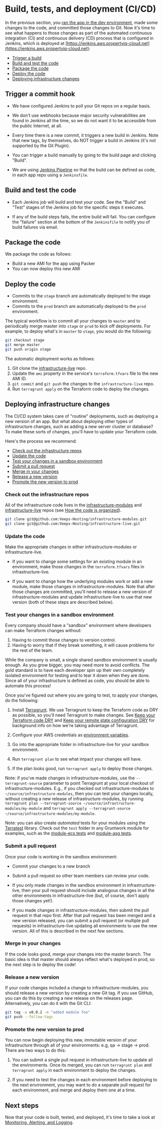 # Build, tests, and deployment (CI/CD)

In the previous section, you [ran the app in the dev environment](04-dev-environment.md), made some changes to the code,
and committed those changes to Git. Now it's time to see what happens to those changes as part of the automated 
continuous integration (CI) and continuous delivery (CD) process that is configured in Jenkins, which is deployed at [https://jenkins.aws.propertyiq-cloud.net](https://jenkins.aws.propertyiq-cloud.net):

* [Trigger a build](#trigger-a-build)
* [Build and test the code](#build-and-test-the-code)
* [Package the code](#package-the-code)
* [Deploy the code](#deploy-the-code)
* [Deploying infrastructure changes](#deploying-infrastructure-changes)



## Trigger a commit hook

* We have configured Jenkins to poll your Git repos on a regular basis. 

* We don't use webhooks because major security vulnerabilities are found in Jenkins all the time, so we do not 
  want it to be accessible from the public Internet, at all. 

* Every time there is a new commit, it triggers a new build in Jenkins. Note that new tags, by themselves, do NOT 
  trigger a build in Jenkins (it's not supported by the Git Plugin).

* You can trigger a build manually by going to the build page and clicking "Build".

* We are using [Jenkins Pipeline](https://jenkins.io/doc/book/pipeline/) so that the build can be defined as code, in 
  each app repo using a `Jenkinsfile`.




## Build and test the code

* Each Jenkins job will build and test your code. See the "Build" and "Test" stages of the Jenkins job for the specific 
  steps it executes.
 
* If any of the build steps fails, the entire build will fail. You can configure the "failure" section at the bottom
  of the `Jenkinsfile` to notify you of build failures via email.





## Package the code

We package the code as follows:
 
* Build a new AMI for the app using Packer
* You can now deploy this new AMI




## Deploy the code

* Commits to the `stage` branch are automatically deployed to the stage environment.
* Commits to the `prod` branch are automatically deployed to the `prod` environment.

The typical workflow is to commit all your changes to `master` and to periodically merge master into `stage` or `prod`
to kick off deployments. For example, to deploy what's in `master` to `stage`, you would do the following:

```bash
git checkout stage
git merge master
git push origin stage
```  

The automatic deployment works as follows:

1. Git clone the [infrastructure-live](https://github.com/Veeps-Hosting/infrastructure-live) repo.
1. Update the `ami` property in the service's `terraform.tfvars` file to the new AMI ID.
1. `git commit` and `git push` the changes to the `infrastructure-live` repo.
1. Run `terragrunt apply` on the Terraform code to deploy the changes.




## Deploying infrastructure changes

The CI/CD system takes care of "routine" deployments, such as deploying a new version of an app. But what about 
deploying other types of infrastructure changes, such as adding a new server cluster or database? To make these sorts
of changes, you'll have to update your Terraform code.
 
Here's the process we recommend:

* [Check out the infrastructure repos](#check-out-the-infrastructure-repos)
* [Update the code](#update-the-code)
* [Test your changes in a sandbox environment](#test-your-changes-in-a-sandbox-environment)
* [Submit a pull request](#submit-a-pull-request)
* [Merge in your changes](#merge-in-your-changes)
* [Release a new version](#release-a-new-version)
* [Promote the new version to prod](#promote-the-new-version-to-prod)


### Check out the infrastructure repos

All of the infrastructure code lives in the [infrastructure-modules](https://github.com/Veeps-Hosting/infrastructure-modules) 
and [infrastructure-live](https://github.com/Veeps-Hosting/infrastructure-live) repos (see 
[How the code is organized](03-how-code-is-organized.md)).

```bash
git clone git@github.com:Veeps-Hosting/infrastructure-modules.git
git clone git@github.com:Veeps-Hosting/infrastructure-live.git
```


### Update the code

Make the appropriate changes in either infrastructure-modules or infrastructure-live. 

* If you want to change some settings for an existing module in an environment, make those changes in the 
  `terraform.tfvars` files in infrastructure-live. 
  
* If you want to change how the underlying modules work or add a new module, make those changes in 
  infrastructure-modules. Note that after those changes are committed, you'll need to release a new 
  version of infrastructure-modules and update infrastructure-live to use that new version
  (both of these steps are described below).    


### Test your changes in a sandbox environment

Every company should have a "sandbox" environment where developers can make Terraform changes without:
 
1. Having to commit those changes to version control.
1. Having to worry that if they break something, it will cause problems for the rest of the team.

While the company is small, a single shared sandbox environment is usually enough. As you grow bigger, you may need 
more to avoid conflicts. The gold standard is to have each developer spin up their own completely isolated environment 
for testing and to tear it down when they are done. Since all of your infrastructure is defined as code, you should be 
able to automate this process!

Once you've figured out where you are going to test, to apply your changes, do the following:

1. Install [Terragrunt](https://github.com/gruntwork-io/terragrunt). We use Terragrunt to keep the Terraform code as 
   DRY as possible, so you'll need Terragrunt to make changes. See [Keep your Terraform code 
   DRY](https://github.com/gruntwork-io/terragrunt#keep-your-terraform-code-dry) and [Keep your remote state 
   configuration DRY](https://github.com/gruntwork-io/terragrunt#keep-your-remote-state-configuration-dry) for 
   background info on how we're taking advantage of Terragrunt.

1. Configure your AWS credentials as [environment variables](http://docs.aws.amazon.com/cli/latest/userguide/cli-environment.html).

1. Go into the appropriate folder in infrastructure-live for your sandbox environment.

1. Run `terragrunt plan` to see what impact your changes will have.

1. If the plan looks good, run `terragrunt apply` to deploy those changes. 

Note: if you've made changes in infrastructure-modules, use the `--terragrunt-source` parameter to point
Terragrunt at your local checkout of infrastructure-modules. E.g., if you checked out 
infrastructure-modules to `~/source/infrastructure-modules`, then you can test your changes
locally, without creating a new release of infrastructure-modules, by running
`terragrunt plan --terragrunt-source ~/source/infrastructure-modules/my-module` and
`terragrunt apply --terragrunt-source ~/source/infrastructure-modules/my-module`.

Note: you can also create *automated* tests for your modules using the 
[Terratest](https://github.com/gruntwork-io/terratest) library. Check out the `test` folder in any Gruntwork module
for examples, such as the [module-ecs tests](https://github.com/gruntwork-io/module-ecs/tree/master/test) and 
[module-asg tests](https://github.com/gruntwork-io/module-asg/tree/master/test).


### Submit a pull request

Once your code is working in the sandbox environment:

* Commit your changes to a new branch

* Submit a pull request so other team members can review your code.

* If you only made changes in the sandbox environment in infrastructure-live, then your pull request 
  should include analogous changes in all the other environments in infrastructure-live (but, of course, 
  don't apply those changes yet!). 
  
* If you made changes in infrastructure-modules, then submit the pull request in that repo first. After
  that pull request has been merged and a new version released, you can submit a pull request (or multiple pull 
  requests) in infrastructure-live updating all environments to use the new version. All of this is 
  described in the next few sections.


### Merge in your changes

If the code looks good, merge your changes into the master branch. The basic idea is that master should always reflect
what's deployed in prod, so the next step is to deploy the code!


### Release a new version

If your code changes included a change to infrastructure-modules, you should release a new version by 
creating a new Git tag. If you use GitHub, you can do this by creating a new release on the releases page. 
Alternatively, you can do it with the Git CLI:

```bash
git tag -a v0.0.2 -m "added module foo"
git push --follow-tags
```


### Promote the new version to prod

You can now begin deploying this new, immutable version of your infrastructure through all of your environments:
e.g, qa -> stage -> prod. There are two ways to do this:
   
1. You can submit a single pull request in infrastructure-live to update all the environments. Once its
   merged, you can run `terragrunt plan` and `terragrunt apply` in each environment to deploy the changes.

1. If you need to test the changes in each environment before deploying to the next environment, you may want to do a
   separate pull request for each environment, and merge and deploy them one at a time.

 


## Next steps

Now that your code is built, tested, and deployed, it's time to take a look at [Monitoring, Alerting, and 
Logging](06-monitoring-alerting-logging.md).